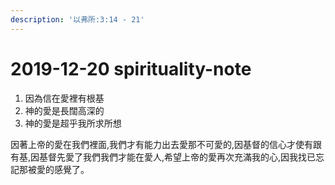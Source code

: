 ```yaml
---
description: '以弗所:3:14 - 21'
---
```


# 2019-12-20 spirituality-note

1. 因為信在愛裡有根基
2. 神的愛是長闊高深的
3. 神的愛是超乎我所求所想

 ​ 因著上帝的愛在我們裡面,我們才有能力出去愛那不可愛的,因基督的信心才使有跟有基,因基督先愛了我們我們才能在愛人,希望上帝的愛再次充滿我的心,因我找已忘記那被愛的感覺了。

